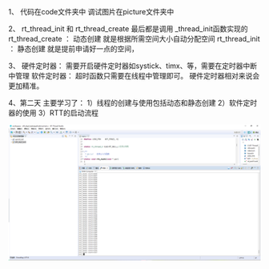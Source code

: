 1、 代码在code文件夹中
    调试图片在picture文件夹中

2、
rt_thread_init 和 rt_thread_create 最后都是调用 _thread_init函数实现的
rt_thread_create  ： 动态创建 就是根据所需空间大小自动分配空间
rt_thread_init    ： 静态创建 就是提前申请好一点的空间，

3、
硬件定时器： 需要开启硬件定时器如systick、timx、等，需要在定时器中断中管理
软件定时器： 超时函数只需要在线程中管理即可。
硬件定时器相对来说会更加精准。

4、第二天
主要学习了：
    1）线程的创建与使用包括动态和静态创建
    2）软件定时器的使用
    3）RTT的启动流程


![](./picture/task.png)

